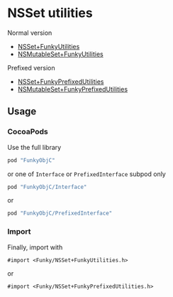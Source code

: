# NSSet utilities

Normal version

- [NSSet+FunkyUtilities](https://tevelee.github.io/Funky/Categories/NSSet(FunkyUtilities).html)
- [NSMutableSet+FunkyUtilities](https://tevelee.github.io/Funky/Categories/NSMutableSet(FunkyUtilities).html)

Prefixed version

- [NSSet+FunkyPrefixedUtilities](https://tevelee.github.io/Funky/Categories/NSSet(FunkyPrefixedUtilities).html)
- [NSMutableSet+FunkyPrefixedUtilities](https://tevelee.github.io/Funky/Categories/NSMutableSet(FunkyPrefixedUtilities).html)

## Usage

### CocoaPods

Use the full library

```ruby
pod "FunkyObjC"
```

or one of `Interface` or `PrefixedInterface` subpod only

```ruby
pod "FunkyObjC/Interface"
```

or

```ruby
pod "FunkyObjC/PrefixedInterface"
```

### Import

Finally, import with

```obj-c
#import <Funky/NSSet+FunkyUtilities.h>
```

or

```obj-c
#import <Funky/NSSet+FunkyPrefixedUtilities.h>
```
